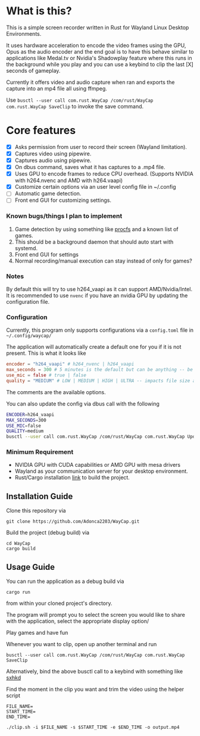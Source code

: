 # What is this?
This is a simple screen recorder written in Rust for Wayland Linux Desktop Environments.

It uses hardware acceleration to encode the video frames using the GPU, Opus as the audio encoder and the end goal
is to have this behave similar to applications like Medal.tv or Nvidia's Shadowplay feature where this
runs in the background while you play and you can use a keybind to clip the last [X] seconds of gameplay.

Currently it offers video and audio capture when ran and exports the capture into an mp4 file all using ffmpeg.

Use `busctl --user call com.rust.WayCap /com/rust/WayCap com.rust.WayCap SaveClip` to invoke the save command.

# Core features
- [x] Asks permission from user to record their screen (Wayland limitation).
- [x] Captures video using pipewire.
- [x] Captures audio using pipewire.
- [x] On dbus command, saves what it has captures to a .mp4 file.
- [x] Uses GPU to encode frames to reduce CPU overhead. (Supports NVIDIA with h264.nvenc and AMD with h264.vaapi) 
- [x] Customize certain options via an user level config file in ~/.config
- [ ] Automatic game detection.
- [ ] Front end GUI for customizing settings.

### Known bugs/things I plan to implement
1. Game detection by using something like [procfs](https://crates.io/crates/procfs) and a known list of games.
2. This should be a background daemon that should auto start with systemd.
3. Front end GUI for settings
4. Normal recording/manual execution can stay instead of only for games?

### Notes
By default this will try to use h264_vaapi as it can support AMD/Nvidia/Intel. It is recommended to use `nvenc`
if you have an nvidia GPU by updating the configuration file.

### Configuration
Currently, this program only supports configurations via a `config.toml` file in `~/.config/waycap/`

The application will automatically create a default one for you if it is not present. This is what it looks like
```toml
encoder = "h264_vaapi" # h264_nvenc | h264_vaapi
max_seconds = 300 # 5 minutes is the default but can be anything -- be aware this can have impact on performance as this grows bigger
use_mic = false # true | false
quality = "MEDIUM" # LOW | MEDIUM | HIGH | ULTRA -- impacts file size and can impact performance
```
The comments are the available options.

You can also update the config via dbus call with the following
```bash
ENCODER=h264_vaapi
MAX_SECONDS=300
USE_MIC=false
QUALITY=medium
busctl --user call com.rust.WayCap /com/rust/WayCap com.rust.WayCap UpdateConfig '(subs)' $ENCODER $MAX_SECONDS $USE_MIC $QUALITY
```

### Minimum Requirement
- NVIDIA GPU with CUDA capabilities or AMD GPU with mesa drivers
- Wayland as your communication server for your desktop environment.
- Rust/Cargo installation [link](https://www.rust-lang.org/tools/install) to build the project.

## Installation Guide
Clone this repository via
```
git clone https://github.com/Adonca2203/WayCap.git
```
Build the project (debug build) via
```
cd WayCap
cargo build
```

## Usage Guide
You can run the application as a debug build via
```
cargo run
```
from within your cloned project's directory.

The program will prompt you to select the screen you would like to share with the application, select the appropriate display option/

Play games and have fun

Whenever you want to clip, open up another terminal and run
```
busctl --user call com.rust.WayCap /com/rust/WayCap com.rust.WayCap SaveClip
```

Alternatively, bind the above busctl call to a keybind with something like [sxhkd](https://github.com/baskerville/sxhkd)

Find the moment in the clip you want and trim the video using the helper script
```
FILE_NAME=
START_TIME=
END_TIME=

./clip.sh -i $FILE_NAME -s $START_TIME -e $END_TIME -o output.mp4
```
